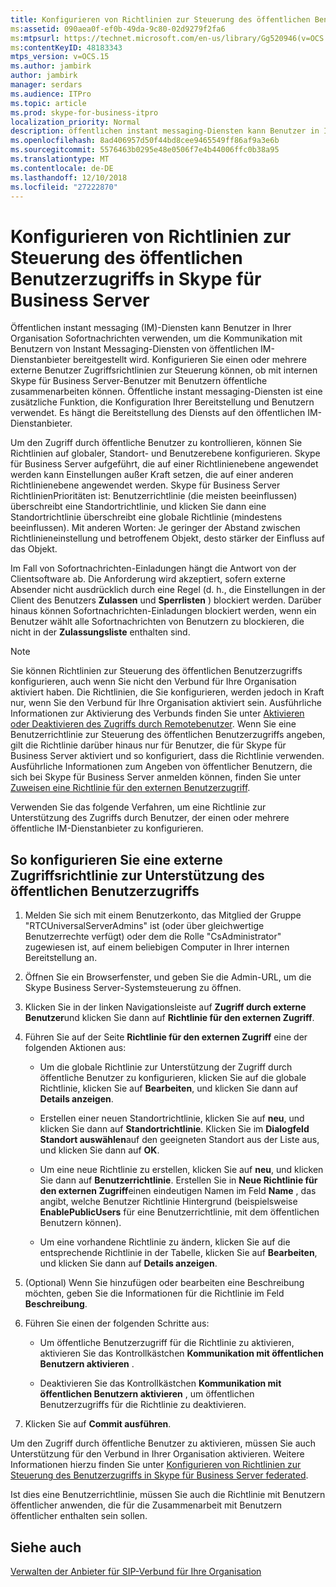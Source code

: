 ```yaml
---
title: Konfigurieren von Richtlinien zur Steuerung des öffentlichen Benutzerzugriffs
ms:assetid: 090aea0f-ef0b-49da-9c80-02d9279f2fa6
ms:mtpsurl: https://technet.microsoft.com/en-us/library/Gg520946(v=OCS.15)
ms:contentKeyID: 48183343
mtps_version: v=OCS.15
ms.author: jambirk
author: jambirk
manager: serdars
ms.audience: ITPro
ms.topic: article
ms.prod: skype-for-business-itpro
localization_priority: Normal
description: öffentlichen instant messaging-Diensten kann Benutzer in Ihrer Organisation Sofortnachrichten verwenden, um die Kommunikation mit Benutzern von Instant Messaging-Diensten von öffentlichen IM-Dienstanbieter bereitgestellt wird.
ms.openlocfilehash: 8ad406957d50f44bd8cee9465549ff86af9a3e6b
ms.sourcegitcommit: 5576463b0295e48e0506f7e4b44006ffc0b38a95
ms.translationtype: MT
ms.contentlocale: de-DE
ms.lasthandoff: 12/10/2018
ms.locfileid: "27222870"
---
```

# <a name="configure-policies-to-control-public-user-access-in-skype-for-business-server"></a>Konfigurieren von Richtlinien zur Steuerung des öffentlichen Benutzerzugriffs in Skype für Business Server

Öffentlichen instant messaging (IM)-Diensten kann Benutzer in Ihrer Organisation Sofortnachrichten verwenden, um die Kommunikation mit Benutzern von Instant Messaging-Diensten von öffentlichen IM-Dienstanbieter bereitgestellt wird. Konfigurieren Sie einen oder mehrere externe Benutzer Zugriffsrichtlinien zur Steuerung können, ob mit internen Skype für Business Server-Benutzer mit Benutzern öffentliche zusammenarbeiten können. Öffentliche instant messaging-Diensten ist eine zusätzliche Funktion, die Konfiguration Ihrer Bereitstellung und Benutzern verwendet. Es hängt die Bereitstellung des Diensts auf den öffentlichen IM-Dienstanbieter. 

Um den Zugriff durch öffentliche Benutzer zu kontrollieren, können Sie Richtlinien auf globaler, Standort- und Benutzerebene konfigurieren. Skype für Business Server aufgeführt, die auf einer Richtlinienebene angewendet werden kann Einstellungen außer Kraft setzen, die auf einer anderen Richtlinienebene angewendet werden. Skype für Business Server RichtlinienPrioritäten ist: Benutzerrichtlinie (die meisten beeinflussen) überschreibt eine Standortrichtlinie, und klicken Sie dann eine Standortrichtlinie überschreibt eine globale Richtlinie (mindestens beeinflussen). Mit anderen Worten: Je geringer der Abstand zwischen Richtlinieneinstellung und betroffenem Objekt, desto stärker der Einfluss auf das Objekt.

Im Fall von Sofortnachrichten-Einladungen hängt die Antwort von der Clientsoftware ab. Die Anforderung wird akzeptiert, sofern externe Absender nicht ausdrücklich durch eine Regel (d. h., die Einstellungen in der Client des Benutzers **Zulassen** und **Sperrlisten** ) blockiert werden. Darüber hinaus können Sofortnachrichten-Einladungen blockiert werden, wenn ein Benutzer wählt alle Sofortnachrichten von Benutzern zu blockieren, die nicht in der **Zulassungsliste** enthalten sind.



> [!NOTE]  
> Sie können Richtlinien zur Steuerung des öffentlichen Benutzerzugriffs konfigurieren, auch wenn Sie nicht den Verbund für Ihre Organisation aktiviert haben. Die Richtlinien, die Sie konfigurieren, werden jedoch in Kraft nur, wenn Sie den Verbund für Ihre Organisation aktiviert sein. Ausführliche Informationen zur Aktivierung des Verbunds finden Sie unter [Aktivieren oder Deaktivieren des Zugriffs durch Remotebenutzer](../access-edge/enable-or-disable-remote-user-access.md). Wenn Sie eine Benutzerrichtlinie zur Steuerung des öffentlichen Benutzerzugriffs angeben, gilt die Richtlinie darüber hinaus nur für Benutzer, die für Skype für Business Server aktiviert und so konfiguriert, dass die Richtlinie verwenden. Ausführliche Informationen zum Angeben von öffentlicher Benutzern, die sich bei Skype für Business Server anmelden können, finden Sie unter [Zuweisen eine Richtlinie für den externen Benutzerzugriff](assign-an-external-user-access-policy.md).


Verwenden Sie das folgende Verfahren, um eine Richtlinie zur Unterstützung des Zugriffs durch Benutzer, der einen oder mehrere öffentliche IM-Dienstanbieter zu konfigurieren.

## <a name="to-configure-an-external-access-policy-to-support-public-user-access"></a>So konfigurieren Sie eine externe Zugriffsrichtlinie zur Unterstützung des öffentlichen Benutzerzugriffs

1.  Melden Sie sich mit einem Benutzerkonto, das Mitglied der Gruppe "RTCUniversalServerAdmins" ist (oder über gleichwertige Benutzerrechte verfügt) oder dem die Rolle "CsAdministrator" zugewiesen ist, auf einem beliebigen Computer in Ihrer internen Bereitstellung an.

2.  Öffnen Sie ein Browserfenster, und geben Sie die Admin-URL, um die Skype Business Server-Systemsteuerung zu öffnen. 

3.  Klicken Sie in der linken Navigationsleiste auf **Zugriff durch externe Benutzer**und klicken Sie dann auf **Richtlinie für den externen Zugriff**.

4.  Führen Sie auf der Seite **Richtlinie für den externen Zugriff** eine der folgenden Aktionen aus:
    
      - Um die globale Richtlinie zur Unterstützung der Zugriff durch öffentliche Benutzer zu konfigurieren, klicken Sie auf die globale Richtlinie, klicken Sie auf **Bearbeiten**, und klicken Sie dann auf **Details anzeigen**.
    
      - Erstellen einer neuen Standortrichtlinie, klicken Sie auf **neu**, und klicken Sie dann auf **Standortrichtlinie**. Klicken Sie im **Dialogfeld Standort auswählen**auf den geeigneten Standort aus der Liste aus, und klicken Sie dann auf **OK**.
    
      - Um eine neue Richtlinie zu erstellen, klicken Sie auf **neu**, und klicken Sie dann auf **Benutzerrichtlinie**. Erstellen Sie in **Neue Richtlinie für den externen Zugriff**einen eindeutigen Namen im Feld **Name** , das angibt, welche Benutzer Richtlinie Hintergrund (beispielsweise **EnablePublicUsers** für eine Benutzerrichtlinie, mit dem öffentlichen Benutzern können).
    
      - Um eine vorhandene Richtlinie zu ändern, klicken Sie auf die entsprechende Richtlinie in der Tabelle, klicken Sie auf **Bearbeiten**, und klicken Sie dann auf **Details anzeigen**.

5.  (Optional) Wenn Sie hinzufügen oder bearbeiten eine Beschreibung möchten, geben Sie die Informationen für die Richtlinie im Feld **Beschreibung**.

6.  Führen Sie einen der folgenden Schritte aus:
    
      - Um öffentliche Benutzerzugriff für die Richtlinie zu aktivieren, aktivieren Sie das Kontrollkästchen **Kommunikation mit öffentlichen Benutzern aktivieren** .
    
      - Deaktivieren Sie das Kontrollkästchen **Kommunikation mit öffentlichen Benutzern aktivieren** , um öffentlichen Benutzerzugriffs für die Richtlinie zu deaktivieren.

7.  Klicken Sie auf **Commit ausführen**.

Um den Zugriff durch öffentliche Benutzer zu aktivieren, müssen Sie auch Unterstützung für den Verbund in Ihrer Organisation aktivieren. Weitere Informationen hierzu finden Sie unter [Konfigurieren von Richtlinien zur Steuerung des Benutzerzugriffs in Skype für Business Server federated](configure-policies-to-control-federated-user-access.md).

Ist dies eine Benutzerrichtlinie, müssen Sie auch die Richtlinie mit Benutzern öffentlicher anwenden, die für die Zusammenarbeit mit Benutzern öffentlicher enthalten sein sollen. 


## <a name="see-also"></a>Siehe auch

[Verwalten der Anbieter für SIP-Verbund für Ihre Organisation](../sip-providers/manage-sip-federated-providers-for-your-organization.md)
